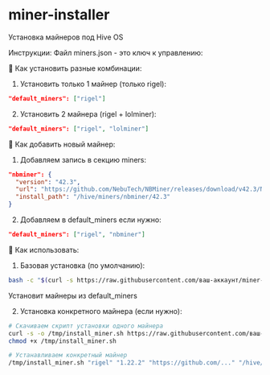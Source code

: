 # miner-installer
Установка майнеров под Hive OS

Инструкции:
Файл miners.json - это ключ к управлению:

🎯 Как установить разные комбинации:
1. Установить только 1 майнер (только rigel):
```json
"default_miners": ["rigel"]
```
2. Установить 2 майнера (rigel + lolminer):
```json
"default_miners": ["rigel", "lolminer"]
```

🔧 Как добавить новый майнер:
1. Добавляем запись в секцию miners:
```json
"nbminer": {
  "version": "42.3",
  "url": "https://github.com/NebuTech/NBMiner/releases/download/v42.3/NBMiner_42.3_Linux.tgz",
  "install_path": "/hive/miners/nbminer/42.3"
}
```
2. Добавляем в default_miners если нужно:
```json
"default_miners": ["rigel", "nbminer"]
```

🚀 Как использовать:
1. Базовая установка (по умолчанию):
```bash
bash -c "$(curl -s https://raw.githubusercontent.com/ваш-аккаунт/miner-installer/main/install.sh)"
```
Установит майнеры из default_miners

2. Установка конкретного майнера (если нужно):
```bash
# Скачиваем скрипт установки одного майнера
curl -s -o /tmp/install_miner.sh https://raw.githubusercontent.com/ваш-аккаунт/miner-installer/main/install_miner.sh
chmod +x /tmp/install_miner.sh

# Устанавливаем конкретный майнер
/tmp/install_miner.sh "rigel" "1.22.2" "https://github.com/..." "/hive/miners/rigel/1.22.2"
```
